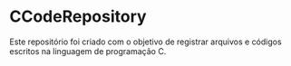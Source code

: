# CCodeRepository
Este repositório foi criado com o objetivo de registrar arquivos e códigos escritos na linguagem de programação C.

